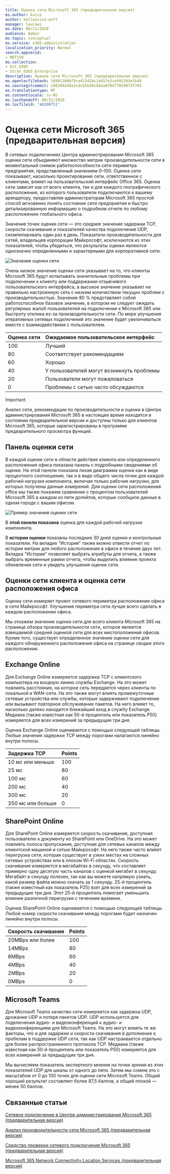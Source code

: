 ```yaml
---
title: Оценка сети Microsoft 365 (предварительная версия)
ms.author: kvice
author: kelleyvice-msft
manager: laurawi
ms.date: 09/21/2020
audience: Admin
ms.topic: conceptual
ms.service: o365-administration
localization_priority: Normal
search.appverid:
- MET150
ms.collection:
- Ent_O365
- Strat_O365_Enterprise
description: Оценка сети Microsoft 365 (предварительная версия)
ms.openlocfilehash: 3d80130dbf9ca41342bc1a01fe3ce992303efb48
ms.sourcegitcommit: c083602dda3cdcb5b58cb8aa070d77019075f765
ms.translationtype: MT
ms.contentlocale: ru-RU
ms.lasthandoff: 09/22/2020
ms.locfileid: "48200751"
---
```

# <a name="microsoft-365-network-assessment-preview"></a>Оценка сети Microsoft 365 (предварительная версия)

В сетевых подключениях Центра администрирования Microsoft  365 оценки сети объединяют множество метрик производительности сети в моментальный снимок работоспособности сети периметра предприятия, представленный значением 0–100. Оценка сети показывает, насколько проектирование сети, ответственное с клиентами, влияет на пользовательский интерфейс Office 365. Оценка сети зависит как от всего клиента, так и для каждого географического расположения, из которого пользователи подключаются к вашему арендатору, предоставляя администраторам Microsoft 365 простой способ мгновенно понять состояние сети предприятия и быстро детализированную информацию о подробном отчете по любому расположению глобального офиса.

Значение точек оценки сети — это среднее значение задержки TCP, скорости скачивания и показателей качества подключения UDP, скомпилировать один раз в день. Показатели производительности для сетей, владельцев корпорации Майкрософт, исключаются из этих показателей, чтобы убедиться, что результаты оценки являются однозначно определенными и характерными для корпоративной сети.

![Значение оценки сети](../media/m365-mac-perf/m365-mac-perf-overview-score-top.png)

Очень низкое значение оценки сети указывает на то, что клиенты Microsoft 365 будут испытывать значительные проблемы при подключении к клиенту или поддержании отзывчивого пользовательского интерфейса, а высокое значение указывает на правильно настроенную сеть с низким количеством текущих проблем с производительностью. Значение 80 % представляет собой работоспособное базовое значение, в котором не следует ожидать регулярных жалоб пользователей на подключение к Microsoft 365 или быстроту отклика из-за производительности сети. По мере улучшения итеративных сетевых подключений это значение будет увеличиваться вместе с взаимодействием с пользователем.

| Оценка сети | Ожидаемое пользовательское интерфейс |
| :----------------- | :----------------------- |
| 100                | Лучший                     |
| 80                 | Соответствует рекомендациям    |
| 60                 | Хорошо               |
| 40                 | У пользователей могут возникнуть проблемы |
| 20                 | Пользователи могут пожаловаться       |
| 0                  | Проблемы с сетью часто обсуждаются |

>[!IMPORTANT]
>Анализ сети, рекомендации по производительности и оценки в Центре администрирования Microsoft 365 в настоящее время находятся в состоянии предварительной версии и доступны только для клиентов Microsoft 365, которые зарегистрированы в программе предварительного просмотра функций.

## <a name="network-assessment-panel"></a>Панель оценки сети

В каждой оценке сети в области действия клиента или определенного расположения офиса показана панель с подробными сведениями об оценке. На этой панели показана лихая диаграмма оценки как в виде процентного соотношения, так и в виде общего числа точек для каждой рабочей нагрузки компонента, включая только рабочие нагрузки, для которых получены данные измерений. Для оценки сети расположения office мы также покажем сравнение с процентом пользователей Microsoft 365 в каждом из пяти долейтов, которые сообщили данные в одном городе с вашим офисом.

![Пример значения оценки сети](../media/m365-mac-perf/m365-mac-perf-overview-score.png)

В **этой панели показана** оценка для каждой рабочей нагрузки компонента.

В **истории оценки** показаны последние 30 дней оценки и контрольные показатели. На вкладке "История" также можно отвести отчет по истории метрик для любого расположения в офисе в течение двух лет. Вкладка "История" позволяет выбрать атрибуты для отчета, а также выбрать временные рамки отчета, чтобы выделить влияние проекта обновления сети и увидеть улучшения оценки сети.

## <a name="tenant-network-assessments-and-office-location-network-assessments"></a>Оценки сети клиента и оценка сети расположения офиса

Оценка сети измеряет проект сетевого периметра расположения офиса в сети Майкрософт. Улучшения периметра сети лучше всего сделать в каждом расположении офиса.

Мы откажем значение оценки сети для всего клиента Microsoft 365 на странице обзора производительности сети, которое является взвешаемой средней оценкой сети для всех местоположений офисов. Кроме того, существует определенное значение оценки сети для каждого обнаруженного расположения офиса на странице сводки этого расположения.

## <a name="exchange-online"></a>Exchange Online

Для Exchange Online измеряется задержка TCP с клиентского компьютера на входную линию службы Exchange. На это может повлиять расстояние, на которое сеть передается через клиенты по локальной и WAN-сети. На это также могут влиять промежуточные сетевые устройства или службы, которые задерживают подключение или вызывают повторное обслуживание пакетов. На него влияет то, насколько далеко находится ближайший вход в службу Exchange. Медиана (также известная как 50-й процентиль или показатель P50) измеряется для всех измерений за предыдущие три дня.

Оценка Exchange Online оценивается с помощью следующей таблицы. Любые значения задержки TCP между порогами налагаются линейно внутри полосы.

| Задержка TCP   | Points |
| :------------ | :----- |
| 10 мс или меньше  | 100    |
| 25 мс          | 80     |
| 100 мс         | 60     |
| 200 мс         | 40     |
| 300 мс         | 20     |
| 350 мс или больше | 0      |

## <a name="sharepoint-online"></a>SharePoint Online

Для SharePoint Online измеряется скорость скачивания, доступная пользователю к документу из SharePoint или OneDrive. На это может повлиять полоса пропускания, доступная для сетевых каналов между клиентской машиной и сетью Майкрософт. На него также часто влияет перегрузка сети, которая существует в узких местах на сложных сетевых устройствах или в плохом Wi-Fi областях. Скорость скачивания измеряется в мегабайтах в секунду, что составляет примерно одну десятую часть каналов с оценкой мегабит в секунду. Мегабайт в секунду полезен, так как вы можете напрямую узнать, какой размер файла можно скачать за 1 секунду. 25-й процентиль (также известный как показатель P25) взят для всех измерений за предыдущие три дня. Этот 25-й процентиль помогает уменьшить влияние различной перегрузки с течением времени.

Оценка SharePoint Online оценивается с помощью следующей таблицы. Любой номер скорости скачивания между порогами будет назначен линейно внутри полосы.

| Скорость скачивания | Points |
| :------------- | :----- |
| 20MBps или более | 100    |
| 14MBps         | 80     |
| 8MBps          | 60     |
| 4MBps          | 40     |
| 2MBps          | 20     |
| 0MBps          | 0      |

## <a name="microsoft-teams"></a>Microsoft Teams

Для Microsoft Teams качество сети измеряется как задержка UDP, дрожание UDP и потеря пакетов UDP. UDP используется для подключения аудио- и видеоконференций к аудио- и видеоконференциям для Microsoft Teams. На это могут влиять те же факторы, что и для задержки и скорости скачивания в дополнение к пробелам в поддержке UDP сети, так как UDP настраивается отдельно для более распространенного протокола TCP. Медиана (также известная как 50-й процентиль или показатель P50) измеряется для всех измерений за предыдущие три дня. 

Мы вычисляем показатель экспертного мнения на точки зрения из этих показателей UDP для шкалы от одного до пяти. Затем мы сомем это с масштабом от 0 до 100 точек для оценки сети Microsoft Teams.  Общий хороший результат составляет более 87,5 баллов, а общий плохой — менее 50 баллов.

## <a name="related-topics"></a>Связанные статьи

[Сетевое подключение в Центре администрирования Microsoft 365 (предварительная версия)](office-365-network-mac-perf-overview.md)

[Анализ производительности сети Microsoft 365 (предварительная версия)](office-365-network-mac-perf-insights.md)

[Средство проверки сетевого подключения Microsoft 365 (предварительная версия)](office-365-network-mac-perf-onboarding-tool.md)

[Microsoft 365 Network Connectivity Location Services (предварительная версия)](office-365-network-mac-location-services.md)
